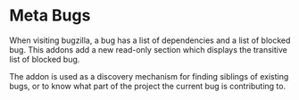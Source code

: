 # Meta Bugs

When visiting bugzilla, a bug has a list of dependencies and a list of blocked
bug. This addons add a new read-only section which displays the transitive list
of blocked bug.

The addon is used as a discovery mechanism for finding siblings of existing
bugs, or to know what part of the project the current bug is contributing to.
